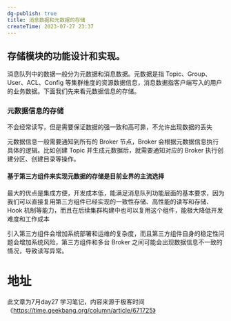 ```yaml
---
dg-publish: true
title: 消息数据和元数据的存储
createTime: 2023-07-27 23:37  
---
```


## 存储模块的功能设计和实现。

消息队列中的数据一般分为元数据和消息数据。元数据是指 Topic、Group、User、ACL、Config 等集群维度的资源数据信息，消息数据指客户端写入的用户的业务数据。下面我们先来看元数据信息的存储。

### 元数据信息的存储
不会经常读写，但是需要保证数据的强一致和高可靠，不允许出现数据的丢失

元数据信息一般需要通知到所有的 Broker 节点，Broker 会根据元数据信息执行具体的逻辑。比如创建 Topic 并生成元数据后，就需要通知对应的 Broker 执行创建分区、创建目录等操作。

#### 基于第三方组件来实现元数据的存储是目前业界的主流选择

最大的优点是集成方便，开发成本低，能满足消息队列功能层面的基本要求，因为我们可以直接复用第三方组件已经实现的一致性存储、高性能的读写和存储、Hook 机制等能力，而且在后续集群构建中也可以复用这个组件，能极大降低开发难度和工作成本

引入第三方组件会增加系统部署和运维的复杂度，而且第三方组件自身的稳定性问题会增加系统风险，第三方组件和多台 Broker 之间可能会出现数据信息不一致的情况，导致读写异常。



# 地址 

此文章为7月day27 学习笔记，内容来源于极客时间《https://time.geekbang.org/column/article/671725》